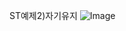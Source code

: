 ST예제2)자기유지
![Image](https://github.com/user-attachments/assets/5d44f343-bd67-40e9-9ff4-82340889b4a7)
